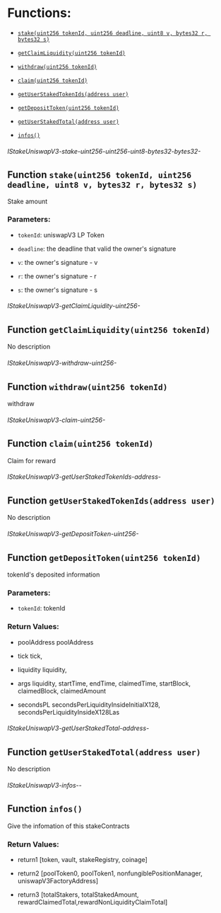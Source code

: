 # Functions:

- [`stake(uint256 tokenId, uint256 deadline, uint8 v, bytes32 r, bytes32 s)`](#IStakeUniswapV3-stake-uint256-uint256-uint8-bytes32-bytes32-)

- [`getClaimLiquidity(uint256 tokenId)`](#IStakeUniswapV3-getClaimLiquidity-uint256-)

- [`withdraw(uint256 tokenId)`](#IStakeUniswapV3-withdraw-uint256-)

- [`claim(uint256 tokenId)`](#IStakeUniswapV3-claim-uint256-)

- [`getUserStakedTokenIds(address user)`](#IStakeUniswapV3-getUserStakedTokenIds-address-)

- [`getDepositToken(uint256 tokenId)`](#IStakeUniswapV3-getDepositToken-uint256-)

- [`getUserStakedTotal(address user)`](#IStakeUniswapV3-getUserStakedTotal-address-)

- [`infos()`](#IStakeUniswapV3-infos--)

###### IStakeUniswapV3-stake-uint256-uint256-uint8-bytes32-bytes32-

## Function `stake(uint256 tokenId, uint256 deadline, uint8 v, bytes32 r, bytes32 s)`

Stake amount

### Parameters:

- `tokenId`:  uniswapV3 LP Token

- `deadline`:  the deadline that valid the owner's signature

- `v`: the owner's signature - v

- `r`: the owner's signature - r

- `s`: the owner's signature - s

###### IStakeUniswapV3-getClaimLiquidity-uint256-

## Function `getClaimLiquidity(uint256 tokenId)`

No description

###### IStakeUniswapV3-withdraw-uint256-

## Function `withdraw(uint256 tokenId)`

withdraw

###### IStakeUniswapV3-claim-uint256-

## Function `claim(uint256 tokenId)`

Claim for reward

###### IStakeUniswapV3-getUserStakedTokenIds-address-

## Function `getUserStakedTokenIds(address user)`

No description

###### IStakeUniswapV3-getDepositToken-uint256-

## Function `getDepositToken(uint256 tokenId)`

tokenId's deposited information

### Parameters:

- `tokenId`:   tokenId

### Return Values:

- poolAddress   poolAddress

- tick tick,

- liquidity liquidity,

- args liquidity,  startTime, endTime, claimedTime, startBlock, claimedBlock, claimedAmount

- secondsPL secondsPerLiquidityInsideInitialX128, secondsPerLiquidityInsideX128Las

###### IStakeUniswapV3-getUserStakedTotal-address-

## Function `getUserStakedTotal(address user)`

No description

###### IStakeUniswapV3-infos--

## Function `infos()`

Give the infomation of this stakeContracts

### Return Values:

- return1  [token, vault, stakeRegistry, coinage]

- return2  [poolToken0, poolToken1, nonfungiblePositionManager, uniswapV3FactoryAddress]

- return3  [totalStakers, totalStakedAmount, rewardClaimedTotal,rewardNonLiquidityClaimTotal]
